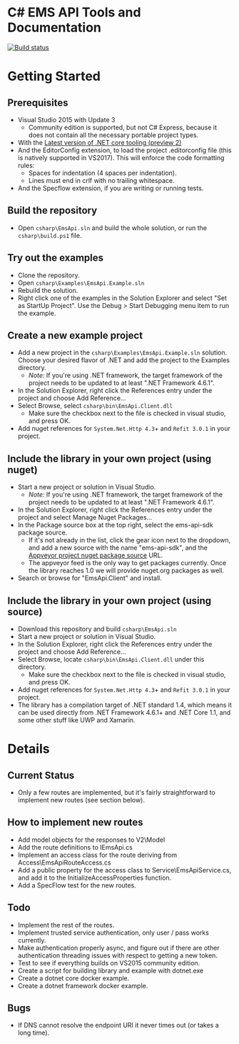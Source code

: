 # C\# EMS API Tools and Documentation

[![Build status](https://ci.appveyor.com/api/projects/status/h45t0p9hd6cutcyw?svg=true)](https://ci.appveyor.com/project/GEAviationFlightAnalytics/ems-api-sdk)

# Getting Started

## Prerequisites
* Visual Studio 2015 with Update 3
	* Community edition is supported, but not C# Express, because it does not contain all the necessary portable project types.
* With the [Latest version of .NET core tooling (preview 2)](https://marketplace.visualstudio.com/items?itemName=JacquesEloff.MicrosoftASPNETandWebTools-9689)
* And the EditorConfig extension, to load the project .editorconfig file (this is natively supported in VS2017). This will enforce the code formatting rules:
	* Spaces for indentation (4 spaces per indentation).
	* Lines must end in crlf with no trailing whitespace.
* And the Specflow extension, if you are writing or running tests.

## Build the repository
* Open `csharp\EmsApi.sln` and build the whole solution, or run the `csharp\build.ps1` file.

## Try out the examples
* Clone the repository.
* Open `csharp\Examples\EmsApi.Example.sln`
* Rebuild the solution.
* Right click one of the examples in the Solution Explorer and select "Set as StartUp Project". Use the Debug > Start Debugging menu item to run the example.

## Create a new example project
* Add a new project in the `csharp\Examples\EmsApi.Example.sln` solution. Choose your desired flavor of .NET and add the project to the Examples directory.
	* *Note:* If you're using .NET framework, the target framework of the project needs to be updated to at least ".NET Framework 4.6.1".
* In the Solution Explorer, right click the References entry under the project and choose Add Reference...
* Select Browse, select `csharp\bin\EmsApi.Client.dll`
	* Make sure the checkbox next to the file is checked in visual studio, and press OK.
* Add nuget references for `System.Net.Http 4.3`+ and `Refit 3.0.1` in your project.

## Include the library in your own project (using nuget)
* Start a new project or solution in Visual Studio.
	* *Note:* If you're using .NET framework, the target framework of the project needs to be updated to at least ".NET Framework 4.6.1".
* In the Solution Explorer, right click the References entry under the project and select Manage Nuget Packages...
* In the Package source box at the top right, select the ems-api-sdk package source.
	* If it's not already in the list, click the gear icon next to the dropdown, and add a new source with the name "ems-api-sdk", and the [Appveyor project nuget package source](https://ci.appveyor.com/nuget/ems-api-sdk) URL.
	* The appveyor feed is the only way to get packages currently. Once the library reaches 1.0 we will provide nuget.org packages as well.
* Search or browse for "EmsApi.Client" and install.

## Include the library in your own project (using source)
* Download this repository and build `csharp\EmsApi.sln`
* Start a new project or solution in Visual Studio.
* In the Solution Explorer, right click the References entry under the project and choose Add Reference...
* Select Browse, locate `csharp\bin\EmsApi.Client.dll` under this directory.
	* Make sure the checkbox next to the file is checked in visual studio, and press OK.
* Add nuget references for `System.Net.Http 4.3`+ and `Refit 3.0.1` in your project.
* The library has a compilation target of .NET standard 1.4, which means it can be used directly from .NET Framework 4.6.1+ and .NET Core 1.1, and some other stuff like UWP and Xamarin.

# Details

## Current Status
* Only a few routes are implemented, but it's fairly straightforward to implement new routes (see section below).

## How to implement new routes
* Add model objects for the responses to V2\Model
* Add the route definitions to IEmsApi.cs
* Implement an access class for the route deriving from Access\EmsApiRouteAccess.cs
* Add a public property for the access class to Service\EmsApiService.cs, and add it to the InitializeAccessProperties function.
* Add a SpecFlow test for the new routes.

## Todo
* Implement the rest of the routes.
* Implement trusted service authentication, only user / pass works currently.
* Make authentication properly async, and figure out if there are other authentication threading issues with respect to getting a new token.
* Test to see if everything builds on VS2015 community edition.
* Create a script for building library and example with dotnet.exe
* Create a dotnet core docker example.
* Create a dotnet framework docker example.

## Bugs
* If DNS cannot resolve the endpoint URI it never times out (or takes a long time).